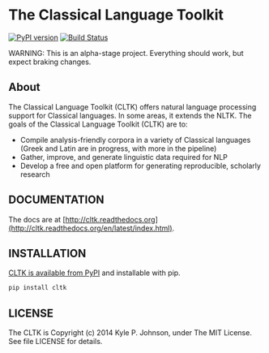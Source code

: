 The Classical Language Toolkit
==============================
[![PyPI version](https://badge.fury.io/py/cltk.png)](http://badge.fury.io/py/cltk) [![Build Status](https://travis-ci.org/kylepjohnson/cltk.png?branch=master)](https://travis-ci.org/kylepjohnson/cltk)

WARNING: This is an alpha-stage project. Everything should work, but expect braking changes.

About 
-----
The Classical Language Toolkit (CLTK) offers natural language processing support for Classical languages. In some areas, it extends the NLTK. The goals of the Classical Language Toolkit (CLTK) are to:

*   Compile analysis-friendly corpora in a variety of Classical languages (Greek and Latin are in progress, with more in the pipeline)
*   Gather, improve, and generate linguistic data required for NLP
*   Develop a free and open platform for generating reproducible, scholarly research

DOCUMENTATION
----
The docs are at [http://cltk.readthedocs.org](http://cltk.readthedocs.org/en/latest/index.html).

INSTALLATION
------------
[CLTK is available from PyPI](https://pypi.python.org/pypi/cltk) and installable with pip.

```bash
pip install cltk
```

LICENSE
-------
The CLTK is Copyright (c) 2014 Kyle P. Johnson, under The MIT License. See file LICENSE for details.
